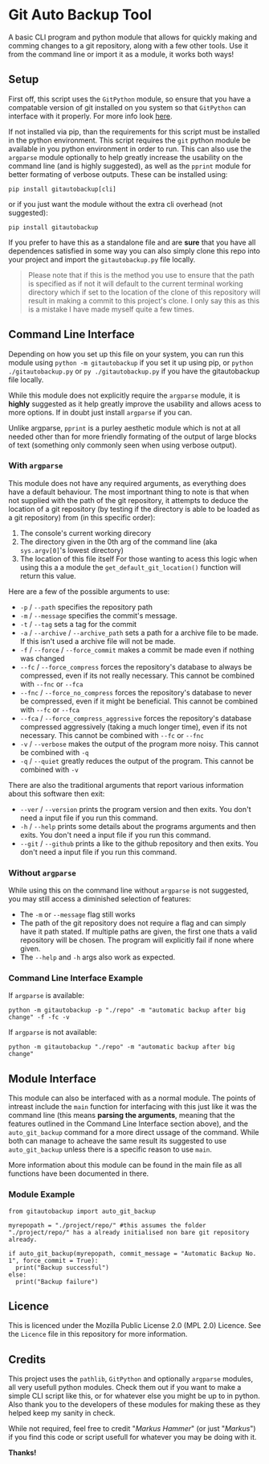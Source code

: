 # Git Auto Backup Tool

A basic CLI program and python module that allows for quickly making and comming changes to a git repository, along with a few other tools. Use it from the command line or import it as a module, it works both ways!

## Setup

First off, this script uses the ``GitPython`` module, so ensure that you have a compatable version of git installed on you system so that ``GitPython`` can interface with it properly. For more info look [here](https://github.com/gitpython-developers/GitPython).

If not installed via pip, than the requirements for this script must be installed in the python environment. This script requires the ``git`` python module be available in you python environment in order to run. This can also use the ``argparse`` module optionally to help greatly increase the usability on the command line (and is highly suggested), as well as the ``pprint`` module for better formating of verbose outputs. These can be installed using:

``pip install gitautobackup[cli]``

or if you just want the module without the extra cli overhead (not suggested):

``pip install gitautobackup``

If you prefer to have this as a standalone file and are **sure** that you have all dependences satisfied in some way you can also simply clone this repo into your project and import the ``gitautobackup.py`` file locally.

> Please note that if this is the method you use to ensure that the path is specified as if not it will default to the current terminal working directory which if set to the location of the clone of this repository will result in making a commit to this project's clone. I only say this as this is a mistake I have made myself quite a few times.

## Command Line Interface

Depending on how you set up this file on your system, you can run this module using ``python -m gitautobackup`` if you set it up using pip, or ``python ./gitautobackup.py`` or ``py ./gitautobackup.py`` if you have the gitautobackup file locally.

While this module does not explicitly require the ``argparse`` module, it is **highly** suggested as it help greatly improve the usability and allows acess to more options. If in doubt just install ``argparse`` if you can.

Unlike argparse, ``pprint`` is a purley aesthetic module which is not at all needed other than for more friendly formating of the output of large blocks of text (something only commonly seen when using verbose output).

### With ``argparse``

This module does not have any required arguments, as everything does have a default behaviour. The most importnant thing to note is that when not supplied with the path of the git repository, it attempts to deduce the location of a git repository (by testing if the directory is able to be loaded as a git repository) from (in this specific order):

1. The console's current working direcory
2. The directory given in the 0th arg of the command line (aka ``sys.argv[0]``'s lowest directory)
3. The location of this file itself
   For those wanting to acess this logic when using this a  a module the ``get_default_git_location()`` function will return this value.

Here are a few of the possible arguments to use:

- ``-p`` / ``--path`` specifies the repository path
- ``-m`` / ``--message`` specifies the commit's message.
- ``-t`` / ``--tag`` sets a tag for the commit
- ``-a`` / ``--archive`` / ``--archive_path`` sets a path for a archive file to be made. If this isn't used a archive file will not be made.
- ``-f`` / ``--force`` / ``--force_commit`` makes a commit be made even if nothing was changed
- ``--fc`` / ``--force_compress`` forces the repository's database to always be compressed, even if its not really necessary. This cannot be combined with ``--fnc`` or ``--fca``
- ``--fnc`` / ``--force_no_compress`` forces the repository's database to never be compressed, even if it might be beneficial. This cannot be combined with ``--fc`` or ``--fca``
- ``--fca`` / ``--force_compress_aggressive`` forces the repository's database compressed aggressively (taking a much longer time), even if its not necessary. This cannot be combined with ``--fc`` or ``--fnc``
- ``-v`` / ``--verbose`` makes the output of the program more noisy. This cannot be combined with ``-q``
- ``-q`` / ``--quiet`` greatly reduces the output of the program. This cannot be combined with ``-v``

There are also the traditional arguments that report various information about this software then exit:

- ``--ver`` / ``--version`` prints the program version and then exits. You don't need a input file if you run this command.
- ``-h`` / ``--help`` prints some details about the programs arguments and then exits. You don't need a input file if you run this command.
- ``--git`` / ``--github`` prints a like to the github repository and then exits. You don't need a input file if you run this command.

### Without ``argparse``

While using this on the command line without ``argparse`` is not suggested, you may still access a diminished selection of features:

- The ``-m`` or ``--message`` flag still works
- The path of the git repository does not require a flag and can simply have it path stated. If multiple paths are given, the first one thats a valid repository will be chosen. The program will explicitly fail if none where given.
- The ``--help`` and ``-h`` args also work as expected.

### Command Line Interface Example

If ``argparse`` is available:

```bash:
python -m gitautobackup -p "./repo" -m "automatic backup after big change" -f -fc -v
```

If ``argparse`` is not available:

```bash:
python -m gitautobackup "./repo" -m "automatic backup after big change"
```

## Module Interface

This module can also be interfaced with as a normal module. The points of intreast include the ``main`` function for interfacing with this just like it was the command line (this means **parsing the arguments**, meaning that the features outlined in the Command Line Interface section above), and the ``auto_git_backup`` command for a more direct ussage of the command.
While both can manage to acheave the same result its suggested to use ``auto_git_backup`` unless there is a specific reason to use ``main``.

More information about this module can be found in the main file as all functions have been documented in there.

### Module Example

```python:
from gitautobackup import auto_git_backup

myrepopath = "./project/repo/" #this assumes the folder "./project/repo/" has a already initialised non bare git repository already.

if auto_git_backup(myrepopath, commit_message = "Automatic Backup No. 1", force_commit = True):
  print("Backup successful")
else:
  print("Backup failure")
```

## Licence

This is licenced under the Mozilla Public License 2.0 (MPL 2.0) Licence. See the ``Licence`` file in this repository for more information.

## Credits

This project uses the ``pathlib``, ``GitPython`` and optionally ``argparse`` modules, all very usefull python modules. Check them out if you want to make a simple CLI script like this, or for whatever else you might be up to in python. Also thank you to the developers of these modules for making these as they helped keep my sanity in check.

While not required, feel free to credit "*Markus Hammer*" (or just "*Markus*") if you find this code or script usefull for whatever you may be doing with it.

**Thanks!**
